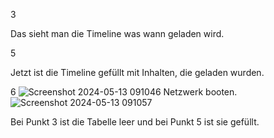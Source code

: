 3

Das sieht man die Timeline was wann geladen wird.

5

Jetzt ist die Timeline gefüllt mit Inhalten, die geladen wurden.

6
![Screenshot 2024-05-13 091046](https://github.com/Karolskipolski/Gruppe09/assets/142780585/9e334eb5-c460-49fb-89a9-66f2871e6500)
Netzwerk booten.
![Screenshot 2024-05-13 091057](https://github.com/Karolskipolski/Gruppe09/assets/142780585/42cce556-81a8-47f4-af1b-73598f605338)

Bei Punkt 3 ist die Tabelle leer und bei Punkt 5 ist sie gefüllt.

